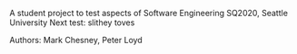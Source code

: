 A student project to test aspects of Software Engineering
SQ2020, Seattle University
Next test: slithey toves

Authors:
Mark Chesney, 
Peter Loyd
